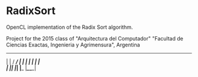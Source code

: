 # RadixSort
OpenCL implementation of the Radix Sort algorithm.

Project for the 2015 class of "Arquitectura del Computador"
"Facultad de Ciencias Exactas, Ingenieria y Agrimensura", Argentina

 _     ____ ____
| |   / ___/ ___|
| |  | |  | |    
| |__| |__| |___ 
|_____\____\____|
